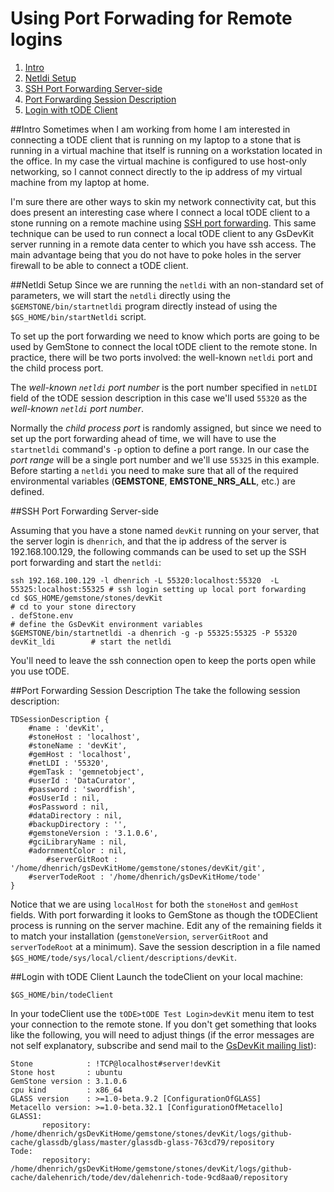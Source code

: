 # Using Port Forwading for Remote logins

1. [Intro](#intro)
2. [Netldi Setup](#netldi-setup)
3. [SSH Port Forwarding Server-side](#ssh-port-forwarding-server-side)
4. [Port Forwarding Session Description](#port-forwarding-session-description)
5. [Login with tODE Client](#login-with-tode-client)

##Intro
Sometimes when I am working from home I am interested in connecting a tODE client that is running on my laptop to a stone that is running in a virtual machine that itself is running on a workstation located in the office.
In my case the virtual machine is configured to use host-only networking, so I cannot connect directly to the ip address of my virtual machine from my laptop at home.

I'm sure there are other ways to skin my network connectivity cat, but this does present an interesting case where I connect a local tODE client to a stone running on a remote machine using [SSH port forwarding][1].
This same technique can be used to run connect a local tODE client to any GsDevKit server running in a remote data center to which you have ssh access.
The main advantage being that you do not have to poke holes in the server firewall to be able to connect a tODE client.

##Netldi Setup
Since we are running the `netldi` with an non-standard set of parameters, we will start the `netdli` directly using the `$GEMSTONE/bin/startnetldi` program directly instead of using the `$GS_HOME/bin/startNetldi` script.

To set up the port forwarding we need to know which ports are going to be used by GemStone to connect the local tODE client to the remote stone.
In practice, there will be two ports involved: the well-known `netldi` port and the child process port.

The *well-known `netldi` port number* is the port number specified in `netLDI` field of the tODE session description in this case we'll used `55320` as the  *well-known `netldi` port number*.

Normally the *child process port* is randomly assigned, but since we need to set up the port forwarding ahead of time, we will have to use the `startnetldi` command's `-p` option to define a port range.
In our case the *port range* will be a single port number and we'll use `55325` in this example.
Before starting a `netldi` you need to make sure that all of the required environmental variables (**GEMSTONE**, **EMSTONE_NRS_ALL**, etc.) are defined.

##SSH Port Forwarding Server-side

Assuming that you have a stone named `devKit` running on your server, that the server login is `dhenrich`, and that the ip address of the server is 192.168.100.129, the following commands can be used to set up the SSH port forwarding and start the `netldi`:

```
ssh 192.168.100.129 -l dhenrich -L 55320:localhost:55320  -L 55325:localhost:55325 # ssh login setting up local port forwarding
cd $GS_HOME/gemstone/stones/devKit                                                 # cd to your stone directory
. defStone.env                                                                     # define the GsDevKit environment variables
$GEMSTONE/bin/startnetldi -a dhenrich -g -p 55325:55325 -P 55320 devKit_ldi        # start the netldi
```

You'll need to leave the ssh connection open to keep the ports open while you use tODE.

##Port Forwarding Session Description
The take the following session description:

```ston
TDSessionDescription {
	#name : 'devKit',
	#stoneHost : 'localhost',
	#stoneName : 'devKit',
	#gemHost : 'localhost',
	#netLDI : '55320',
	#gemTask : 'gemnetobject',
	#userId : 'DataCurator',
	#password : 'swordfish',
	#osUserId : nil,
	#osPassword : nil,
	#dataDirectory : nil,
	#backupDirectory : '',
	#gemstoneVersion : '3.1.0.6',
	#gciLibraryName : nil,
	#adornmentColor : nil,
        #serverGitRoot : '/home/dhenrich/gsDevKitHome/gemstone/stones/devKit/git',
	#serverTodeRoot : '/home/dhenrich/gsDevKitHome/tode'
}
```

Notice that we are using `localHost` for both the `stoneHost` and `gemHost` fields.
With port forwarding it looks to GemStone as though the tODEClient process is running on the server machine.
Edit any of the remaining fields it to match your installation (`gemstoneVersion`, `serverGitRoot` and `serverTodeRoot` at a minimum).
Save the session description in a file named `$GS_HOME/tode/sys/local/client/descriptions/devKit`.

##Login with tODE Client
Launch the todeClient on your local machine:

```
$GS_HOME/bin/todeClient
```

In your todeClient use the `tODE>tODE Test Login>devKit` menu item to test your connection to the remote stone.
If you don't get something that looks like the following, you will need to adjust things (if the error messages are not self explanatory, subscribe and send mail to the [GsDevKit mailing list][2]):

```
Stone            : !TCP@localhost#server!devKit
Stone host       : ubuntu
GemStone version : 3.1.0.6
cpu kind         : x86_64
GLASS version    : >=1.0-beta.9.2 [ConfigurationOfGLASS]
Metacello version: >=1.0-beta.32.1 [ConfigurationOfMetacello]
GLASS1:
       repository: /home/dhenrich/gsDevKitHome/gemstone/stones/devKit/logs/github-cache/glassdb/glass/master/glassdb-glass-763cd79/repository
Tode:
       repository: /home/dhenrich/gsDevKitHome/gemstone/stones/devKit/logs/github-cache/dalehenrich/tode/dev/dalehenrich-tode-9cd8aa0/repository
```

[1]: https://help.ubuntu.com/community/SSH/OpenSSH/PortForwarding
[2]: http://lists.gemtalksystems.com/mailman/listinfo/glass

